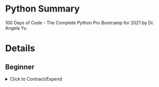 # Python Summary

100 Days of Code - The Complete Python Pro Bootcamp for 2021 by Dr. Angela Yu

# Details

## Beginner

<details>
  <summary>Click to Contract/Expend</summary>

### 17. Python Primitive Data Types

Python ignores underscore in Integer

```py
print(123_456_789)
# 123456789
```

</details>
